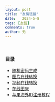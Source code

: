 ```yaml
---
layout: post
title: "友情链接"
date:   2024-5-8
tags: [友链]
comments: true
author: 无
---
```


<!-- more -->
<br>

### 目录

<ul>
  <li> <a href="https://tool.ip138.com/random">随机密码生成</a> </li>
  <li> <a href="https://www.xunjietupian.com">图片在线转换</a> </li>
  <li> <a href="https://app.xunjieshipin.com">视频在线转换</a> </li>
  <li> <a href="https://picui.cn/upload">在线图床</a> </li>
  <li> <a href="https://bitpie.zendesk.com/hc/zh-cn/articles/4402595605519-%E5%A6%82%E4%BD%95%E7%94%B3%E8%AF%B7%E8%8B%B9%E6%9E%9C%E6%B5%B7%E5%A4%96-Apple-ID">苹果海外ID注册教程</a> </li>

</ul>
